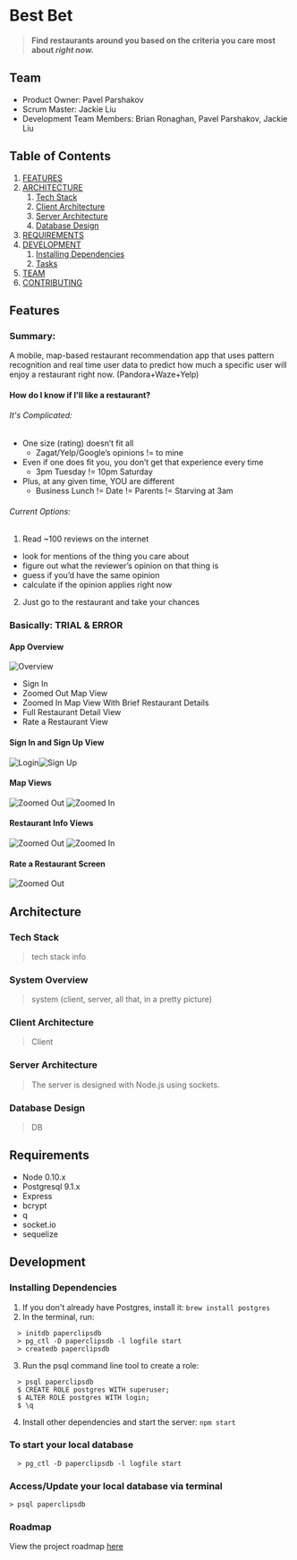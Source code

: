 # Best Bet

> **Find restaurants around you based on the criteria you care most about _right now._**


## Team

- Product Owner: Pavel Parshakov
- Scrum Master: Jackie Liu
- Development Team Members: Brian Ronaghan, Pavel Parshakov, Jackie Liu

## Table of Contents

1. [FEATURES](#Features)
1. [ARCHITECTURE](#architecture)
    1. [Tech Stack](#tech-stack)
    1. [Client Architecture](#client-architecture)
    1. [Server Architecture](#server-architecture)
    1. [Database Design](#database-design)
1. [REQUIREMENTS](#requirements)
1. [DEVELOPMENT](#development)
    1. [Installing Dependencies](#installing-dependencies)
    1. [Tasks](#tasks)
1. [TEAM](#team)
1. [CONTRIBUTING](#contributing)

## Features

### Summary:
A mobile, map-based restaurant recommendation app that uses pattern recognition and real time user data to predict how much a specific user will enjoy a restaurant right now. (Pandora+Waze+Yelp)



#### How do I know if I'll like a restaurant?

###### It's Complicated:
- One size (rating) doesn’t fit all
  - Zagat/Yelp/Google’s opinions != to mine
- Even if one does fit you, you don’t get that experience every time
  - 3pm Tuesday != 10pm Saturday
- Plus, at any given time, YOU are different
  - Business Lunch != Date != Parents != Starving at 3am

###### Current Options:
1. Read ~100 reviews on the internet
  - look for mentions of the thing you care about
  - figure out what the reviewer’s opinion on that thing is
  - guess if you’d have the same opinion
  - calculate if the opinion applies right now
2. Just go to the restaurant and take your chances

### Basically: TRIAL & ERROR

#### App Overview

![Overview](https://raw.githubusercontent.com/paperclips/paperclips/master/screenshots/bestBetMockScreens.png "Overview")

- Sign In
- Zoomed Out Map View
- Zoomed In Map View With Brief Restaurant Details
- Full Restaurant Detail View
- Rate a Restaurant View

#### Sign In and Sign Up View

![Login](https://raw.githubusercontent.com/paperclips/paperclips/master/screenshots/login.jpg "Login Screen")![Sign Up](https://raw.githubusercontent.com/paperclips/paperclips/master/screenshots/signup.jpg "Sign Up")

#### Map Views

 ![Zoomed Out](https://raw.githubusercontent.com/paperclips/paperclips/master/screenshots/zoomedOut.jpg "Zoomed Out") ![Zoomed In](https://raw.githubusercontent.com/paperclips/paperclips/master/screenshots/zoomedIn.jpg "Zoomed In")

#### Restaurant Info Views

![Zoomed Out](https://raw.githubusercontent.com/paperclips/paperclips/master/screenshots/briefDetails.jpg "Zoomed Out") ![Zoomed In](https://raw.githubusercontent.com/paperclips/paperclips/master/screenshots/fullDetails.jpg "Zoomed In")

#### Rate a Restaurant Screen
![Zoomed Out](https://raw.githubusercontent.com/paperclips/paperclips/master/screenshots/rateScreen.jpg "Rating Screen")

## Architecture

### Tech Stack

> tech stack info

### System Overview

> system (client, server, all that, in a pretty picture)

### Client Architecture

> Client

### Server Architecture

> The server is designed with Node.js using sockets.

### Database Design

> DB


## Requirements

- Node 0.10.x
- Postgresql 9.1.x
- Express
- bcrypt
- q
- socket.io
- sequelize

## Development

### Installing Dependencies

  1. If you don't already have Postgres, install it: `brew install postgres`
  2. In the terminal, run:

  ```
    > initdb paperclipsdb
    > pg_ctl -D paperclipsdb -l logfile start
    > createdb paperclipsdb
  ```

  3. Run the psql command line tool to create a role:

  ```
    > psql paperclipsdb
    $ CREATE ROLE postgres WITH superuser;
    $ ALTER ROLE postgres WITH login;
    $ \q
  ```

  4. Install other dependencies and start the server: `npm start`


### To start your local database

```
  > pg_ctl -D paperclipsdb -l logfile start
```

### Access/Update your local database via terminal

  ```
  > psql paperclipsdb
  ```

### Roadmap

View the project roadmap [here](https://waffle.io/paperclips/paperclips)
